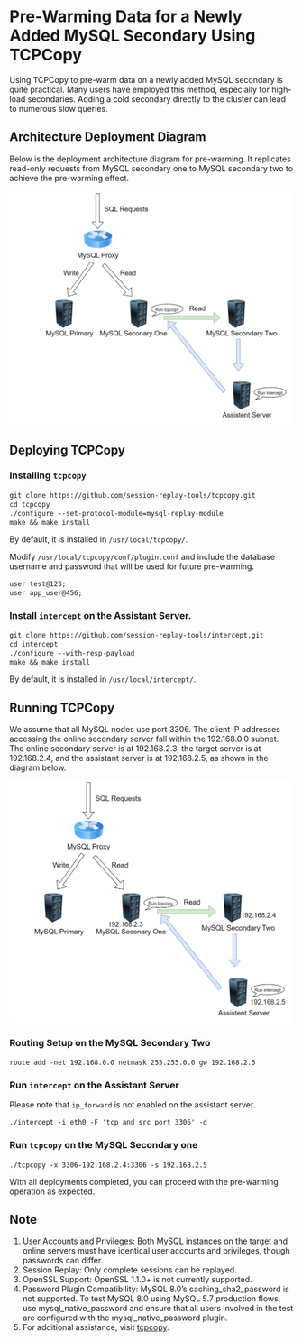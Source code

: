 # Pre-Warming Data for a Newly Added MySQL Secondary Using TCPCopy

Using TCPCopy to pre-warm data on a newly added MySQL secondary is quite practical. Many users have employed this method, especially for high-load secondaries. Adding a cold secondary directly to the cluster can lead to numerous slow queries.

## Architecture Deployment Diagram

Below is the deployment architecture diagram for pre-warming. It replicates read-only requests from MySQL secondary one to MySQL secondary two to achieve the pre-warming effect.

![](../images/pre-warming1.png)

## Deploying TCPCopy

### Installing `tcpcopy`

```
git clone https://github.com/session-replay-tools/tcpcopy.git
cd tcpcopy
./configure --set-protocol-module=mysql-replay-module
make && make install
```

By default, it is installed in `/usr/local/tcpcopy/`.

Modify `/usr/local/tcpcopy/conf/plugin.conf` and include the database username and password that will be used for future pre-warming.

```
user test@123;
user app_user@456;
```

### Install `intercept` on the Assistant Server.

```
git clone https://github.com/session-replay-tools/intercept.git
cd intercept
./configure --with-resp-payload
make && make install
```

By default, it is installed in `/usr/local/intercept/`.

## Running TCPCopy

We assume that all MySQL nodes use port 3306. The client IP addresses accessing the online secondary server fall within the 192.168.0.0 subnet. The online secondary server is at 192.168.2.3, the target server is at 192.168.2.4, and the assistant server is at 192.168.2.5, as shown in the diagram below.

![](../images/pre-warming2.png)

### Routing Setup on the MySQL Secondary Two

```
route add -net 192.168.0.0 netmask 255.255.0.0 gw 192.168.2.5
```

### Run `intercept` on the Assistant Server

Please note that `ip_forward` is not enabled on the assistant server.

```
./intercept -i eth0 -F 'tcp and src port 3306' -d
```

### Run `tcpcopy` on the MySQL Secondary one

```
./tcpcopy -x 3306-192.168.2.4:3306 -s 192.168.2.5
```

With all deployments completed, you can proceed with the pre-warming operation as expected.

## Note

1. User Accounts and Privileges: Both MySQL instances on the target and online servers must have identical user accounts and privileges, though passwords can differ.
2. Session Replay: Only complete sessions can be replayed.
3. OpenSSL Support: OpenSSL 1.1.0+ is not currently supported.
4. Password Plugin Compatibility: MySQL 8.0’s caching_sha2_password is not supported. To test MySQL 8.0 using MySQL 5.7 production flows, use mysql_native_password and ensure that all users involved in the test are configured with the mysql_native_password plugin.
5. For additional assistance, visit [tcpcopy](https://github.com/session-replay-tools/tcpcopy).
